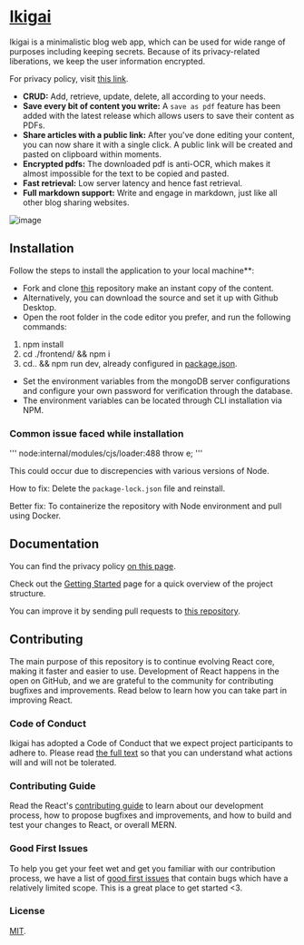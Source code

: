 # [Ikigai](https://ikigai.herokuapp.com/) 

Ikigai is a minimalistic blog web app, which can be used for wide range of purposes including keeping secrets.
Because of its privacy-related liberations, we keep the user information encrypted. 

For privacy policy, visit [this link](https://policiesofikigai.netlify.app/).

* **CRUD:** Add, retrieve, update, delete, all according to your needs.
* **Save every bit of content you write:** A `save as pdf` feature has been added with the latest release which allows users to save their content as PDFs.
* **Share articles with a public link:** After you've done editing your content, you can now share it with a single click. A public link will be created and pasted on clipboard within moments.
* **Encrypted pdfs:** The downloaded pdf is anti-OCR, which makes it almost impossible for the text to be copied and pasted.
* **Fast retrieval:** Low server latency and hence fast retrieval.
* **Full markdown support:** Write and engage in markdown, just like all other blog sharing websites.


![image](https://user-images.githubusercontent.com/76242518/182047217-fc5ea1f3-f21f-4712-8dfa-51fdbe90d72b.png)


## Installation

Follow the steps to install the application to your local machine**:

* Fork and clone [this](https://github.com/sambhavsaxena/ikigai) repository make an instant copy of the content.
* Alternatively, you can download the source and set it up with Github Desktop.
* Open the root folder in the code editor you prefer, and run the following commands:

1) npm install
2) cd ./frontend/ && npm i
3) cd.. && npm run dev, already configured in [package.json](https://github.com/sambhavsaxena/ikigai/blob/main/package.json).


* Set the environment variables from the mongoDB server configurations and configure your own password for verification through the database.
* The environment variables can be located through CLI installation via NPM.

### Common issue faced while installation

'''
node:internal/modules/cjs/loader:488
      throw e;
'''

This could occur due to discrepencies with various versions of Node.

How to fix: Delete the `package-lock.json` file and reinstall.

Better fix: To containerize the repository with Node environment and pull using Docker.

## Documentation
You can find the privacy policy [on this page](https://policiesofikigai.netlify.app/).  

Check out the [Getting Started](https://reactjs.org/docs/getting-started.html) page for a quick overview of the project structure.

You can improve it by sending pull requests to [this repository](https://github.com/sambhavsaxena/ikigai).

## Contributing
The main purpose of this repository is to continue evolving React core, making it faster and easier to use. Development of React happens in the open on GitHub, and we are grateful to the community for contributing bugfixes and improvements. Read below to learn how you can take part in improving React.

### Code of Conduct
Ikigai has adopted a Code of Conduct that we expect project participants to adhere to. Please read [the full text](https://code.fb.com/codeofconduct) so that you can understand what actions will and will not be tolerated.

### Contributing Guide
Read the React's [contributing guide](https://reactjs.org/contributing/how-to-contribute.html) to learn about our development process, how to propose bugfixes and improvements, and how to build and test your changes to React, or overall MERN.

### Good First Issues
To help you get your feet wet and get you familiar with our contribution process, we have a list of [good first issues](https://github.com/sambhavsaxena/ikigai/labels/good%20first%20issue) that contain bugs which have a relatively limited scope. This is a great place to get started <3.

### License
[MIT](./LICENSE).
